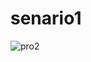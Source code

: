 # senario1
![pro2](https://user-images.githubusercontent.com/74757042/105667146-caae6e80-5f00-11eb-9c47-022d0bc910a9.PNG)
